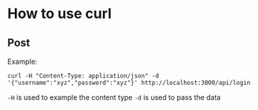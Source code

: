 How to use curl
===============

Post
----
Example: 
```
curl -H "Content-Type: application/json" -d '{"username":"xyz","password":"xyz"}' http://localhost:3000/api/login
```

`-H` is used to example the content type
`-d` is used to pass the data
